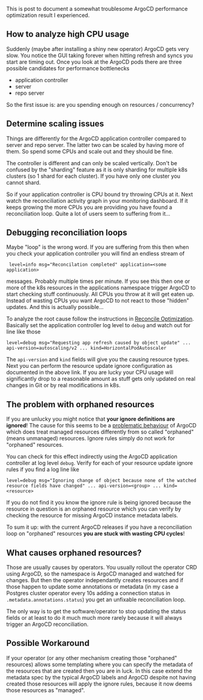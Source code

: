 This is post to document a somewhat troublesome ArgoCD performance optimization result I experienced.

## How to analyze high CPU usage

Suddenly (maybe after installing a shiny new operator) ArgoCD gets very slow. You notice
the GUI taking forever when hitting refresh and syncs you start are timing out. Once you look at the 
ArgoCD pods there are three possible candidates for performance bottlenecks

- application controller
- server
- repo server

So the first issue is: are you spending enough on resources / concurrency?

## Determine scaling issues

Things are differently for the ArgoCD application controller compared to server and repo server. The latter
two can be scaled by having more of them. So spend some CPUs and scale out and they should be fine.

The controller is different and can only be scaled vertically. Don't be confused by the "sharding" feature
as it is only sharding for multiple k8s clusters (so 1 shard for each cluster). If you have only one cluster
you cannot shard.

So if your application controller is CPU bound try throwing CPUs at it. Next watch the reconciliation 
activity graph in your monitoring dashboard. If it keeps growing the more CPUs you are providing you have found 
a reconciliation loop. Quite a lot of users seem to suffering from it...

## Debugging reconciliation loops

Maybe "loop" is the wrong word. If you are suffering from this then when you check your application
controller you will find an endless stream of

     level=info msg="Reconcilation completed" application=<some application>

messages. Probably multiple times per minute. If you see this then one or more of the k8s resources
in the applications namespace trigger ArgoCD to start checking stuff continuously. All CPUs you throw
at it will get eaten up. Instead of wasting CPUs you want ArgoCD to not react to those "hidden" updates.
And this is actually possible...

To analyze the root cause follow the instructions in [Reconcile Optimization](https://argo-cd.readthedocs.io/en/stable/operator-manual/reconcile/).
Basically set the application controller log level to `debug` and watch out for line like those

    level=debug msg="Requesting app refresh caused by object update" ... api-version=autoscaling/v2 ... kind=HorizontalPodAutoscaler

The `api-version` and `kind` fields will give you the causing resource types. Next you can perform the
resource update ignore configuration as documented in the above link. If you are lucky your CPU usage
will significantly drop to a reasonable amount as stuff gets only updated on real changes in Git or
by real modifications in k8s.

## The problem with orphaned resources

If you are unlucky you might notice that **your ignore definitions are ignored**! The cause for this seems
to be a [problematic behaviour](https://github.com/argoproj/argo-cd/issues/15594) of ArgoCD which does treat 
managed resources differently from so called "orphaned" (means unmanaged) resources. Ignore rules simply do 
not work for "orphaned" resources.

You can check for this effect indirectly using the ArgoCD application controller at log level `debug`.
Verify for each of your resource update ignore rules if you find a log line like

    level=debug msg="Ignoring change of object because none of the watched resource fields have changed" ... api-version=<group> ... kind=<resource>

If you do not find it you know the ignore rule is being ignored because the resource in question is an orphaned 
resource which you can verify by checking the resource for missing ArgoCD instance metadata labels.

To sum it up: with the current ArgoCD releases if you have a reconciliation loop on "orphaned" resources 
**you are stuck with wasting CPU cycles**!

## What causes orphaned resources?

Those are usually causes by operators. You usually rollout the operator CRD using ArgoCD, so the namespace
is ArgoCD managed and watched for changes. But then the operator independantly creates resources and if those 
happen to update some annotations or metadata (in my case a Postgres cluster operator every 10s adding a connection status in `.metadata.annotations.status`)
you get an unfixable reconciliation loop. 

The only way is to get the software/operator to stop updating the status fields or at least to do it much
much more rarely because it will always trigger an ArgoCD reconciliation.

## Possible Workaround

If your operator (or any other mechanism creating those "orphaned" resources) allows some templating where
you can specify the metadata of the resources that are created then you are in luck. In this case extend
the metadata spec by the typical ArgoCD labels and ArgoCD despite not having created those resources will
apply the ignore rules, because it now deems those resources as "managed".
